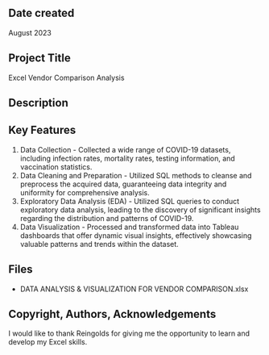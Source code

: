 ## Date created

August 2023

## Project Title

Excel Vendor Comparison Analysis

## Description



## Key Features

1. Data Collection - Collected a wide range of COVID-19 datasets, including infection rates, mortality rates, testing information, and vaccination statistics.
2. Data Cleaning and Preparation - Utilized SQL methods to cleanse and preprocess the acquired data, guaranteeing data integrity and uniformity for comprehensive analysis.
3. Exploratory Data Analysis (EDA) - Utilized SQL queries to conduct exploratory data analysis, leading to the discovery of significant insights regarding the distribution and patterns of COVID-19.
4. Data Visualization - Processed and transformed data into Tableau dashboards that offer dynamic visual insights, effectively showcasing valuable patterns and trends within the dataset.

## Files 

* DATA ANALYSIS & VISUALIZATION FOR VENDOR COMPARISON.xlsx


## Copyright, Authors, Acknowledgements

I would like to thank Reingolds for giving me the opportunity to learn and develop my Excel skills.
